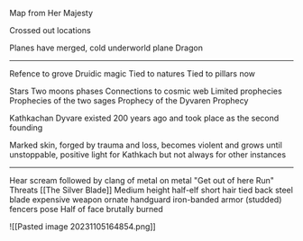 Map from Her Majesty

Crossed out locations

Planes have merged, cold underworld plane
Dragon

---
Refence to grove
Druidic magic
Tied to natures
Tied to pillars now

Stars
Two moons phases
Connections to cosmic web
Limited prophecies
Prophecies of the two sages
Prophecy of the Dyvaren Prophecy

Kathkachan Dyvare existed 200 years ago and took place as the second founding

Marked skin, forged by trauma and loss, becomes violent and grows until unstoppable, positive light for Kathkach but not always for other instances

---

Hear scream followed by clang of metal on metal
"Get out of here Run"
Threats
[[The Silver Blade]]
Medium height half-elf
short hair tied back
steel blade
expensive weapon ornate handguard
iron-banded armor (studded)
fencers pose
Half of face brutally burned

![[Pasted image 20231105164854.png]]





